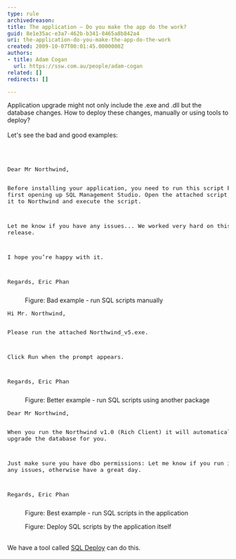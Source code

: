 ```yaml
---
type: rule
archivedreason: 
title: The application – Do you make the app do the work?
guid: 8e1e35ac-e3a7-462b-b341-8465a8b842a4
uri: the-application-do-you-make-the-app-do-the-work
created: 2009-10-07T00:01:45.0000000Z
authors:
- title: Adam Cogan
  url: https://ssw.com.au/people/adam-cogan
related: []
redirects: []

---
```



Application upgrade might not only include the .exe and .dll but the database changes. How to deploy these changes, manually or using tools to deploy? <br>
<br>
Let's see the bad and good examples&#58; 

<br><excerpt class='endintro'></excerpt><br>

  <dl class="image">
    <dt><font class="ms-rteCustom-CodeArea" size="+0">
    <pre>Dear Mr Northwind, 

Before installing your application, you need to 
run this script by 
first opening up SQL Management Studio. 
Open the attached script, point it to Northwind and 
execute the script. 

Let me know if you have any issues... 
We worked very hard on this release. 

I hope you’re happy with it. 

Regards, 
Eric Phan 
</pre>
    </font></dt>
    <dd>Figure&#58; Bad example - run SQL scripts manually </dd>
</dl>
<dl class="image">
    <dt><font class="ms-rteCustom-CodeArea" size="+0">
    <pre>Hi Mr. Northwind, 

Please run the attached Northwind_v5.exe. 

Click Run when the prompt appears. 

Regards,
Eric Phan 
</pre>
    </font></dt>
    <dd>Figure&#58; Better example - run SQL scripts using another package </dd>
</dl>
<dl class="image">
    <dt><font class="ms-rteCustom-CodeArea" size="+0">
    <pre>Dear Mr Northwind, 

When you run the Northwind v1.0 (Rich Client) it will 
automatically upgrade the database for you. 

Just make sure you have dbo permissions&#58; 
Let me know if you run into any issues, 
otherwise have a great day. 

Regards, 
Eric Phan
</pre>
    </font></dt>
    <dd>Figure&#58; Best example - run SQL scripts in the application </dd>
</dl>
<dl class="image">
    <dt><img alt="" src="/Standards/SoftwareDevelopment/RulesToBetterSQLServerSchemaDeployment/PublishingImages/UsingSQLDeployControl.png" /> </dt>
    <dd>Figure&#58; Deploy SQL scripts by the application itself </dd>
</dl>
<br>
We have a tool called <a href="http&#58;//www.ssw.com.au/ssw/SQLDeploy">SQL Deploy</a> can do this. 



